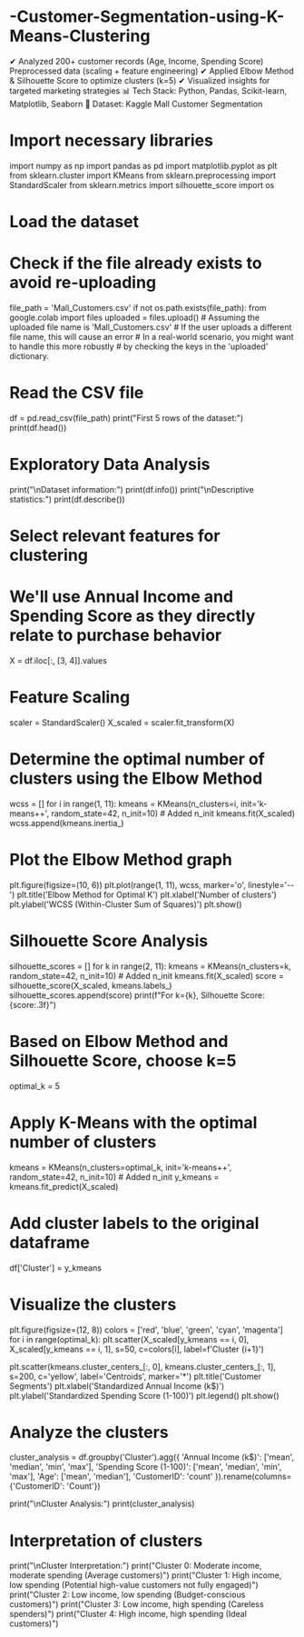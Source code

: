 # -Customer-Segmentation-using-K-Means-Clustering
✔ Analyzed 200+ customer records (Age, Income, Spending Score)  Preprocessed data (scaling + feature engineering) ✔ Applied Elbow Method &amp; Silhouette Score to optimize clusters (k=5) ✔ Visualized insights for targeted marketing strategies 📊 Tech Stack: Python, Pandas, Scikit-learn, Matplotlib, Seaborn 📂 Dataset: Kaggle  Mall Customer Segmentation
# Import necessary libraries
import numpy as np
import pandas as pd
import matplotlib.pyplot as plt
from sklearn.cluster import KMeans
from sklearn.preprocessing import StandardScaler
from sklearn.metrics import silhouette_score
import os

# Load the dataset
# Check if the file already exists to avoid re-uploading
file_path = 'Mall_Customers.csv'
if not os.path.exists(file_path):
    from google.colab import files
    uploaded = files.upload()
    # Assuming the uploaded file name is 'Mall_Customers.csv'
    # If the user uploads a different file name, this will cause an error
    # In a real-world scenario, you might want to handle this more robustly
    # by checking the keys in the 'uploaded' dictionary.

# Read the CSV file
df = pd.read_csv(file_path)
print("First 5 rows of the dataset:")
print(df.head())

# Exploratory Data Analysis
print("\nDataset information:")
print(df.info())
print("\nDescriptive statistics:")
print(df.describe())

# Select relevant features for clustering
# We'll use Annual Income and Spending Score as they directly relate to purchase behavior
X = df.iloc[:, [3, 4]].values

# Feature Scaling
scaler = StandardScaler()
X_scaled = scaler.fit_transform(X)

# Determine the optimal number of clusters using the Elbow Method
wcss = []
for i in range(1, 11):
    kmeans = KMeans(n_clusters=i, init='k-means++', random_state=42, n_init=10) # Added n_init
    kmeans.fit(X_scaled)
    wcss.append(kmeans.inertia_)

# Plot the Elbow Method graph
plt.figure(figsize=(10, 6))
plt.plot(range(1, 11), wcss, marker='o', linestyle='--')
plt.title('Elbow Method for Optimal K')
plt.xlabel('Number of clusters')
plt.ylabel('WCSS (Within-Cluster Sum of Squares)')
plt.show()

# Silhouette Score Analysis
silhouette_scores = []
for k in range(2, 11):
    kmeans = KMeans(n_clusters=k, random_state=42, n_init=10) # Added n_init
    kmeans.fit(X_scaled)
    score = silhouette_score(X_scaled, kmeans.labels_)
    silhouette_scores.append(score)
    print(f"For k={k}, Silhouette Score: {score:.3f}")

# Based on Elbow Method and Silhouette Score, choose k=5
optimal_k = 5

# Apply K-Means with the optimal number of clusters
kmeans = KMeans(n_clusters=optimal_k, init='k-means++', random_state=42, n_init=10) # Added n_init
y_kmeans = kmeans.fit_predict(X_scaled)

# Add cluster labels to the original dataframe
df['Cluster'] = y_kmeans

# Visualize the clusters
plt.figure(figsize=(12, 8))
colors = ['red', 'blue', 'green', 'cyan', 'magenta']
for i in range(optimal_k):
    plt.scatter(X_scaled[y_kmeans == i, 0], X_scaled[y_kmeans == i, 1],
                s=50, c=colors[i], label=f'Cluster {i+1}')

plt.scatter(kmeans.cluster_centers_[:, 0], kmeans.cluster_centers_[:, 1],
            s=200, c='yellow', label='Centroids', marker='*')
plt.title('Customer Segments')
plt.xlabel('Standardized Annual Income (k$)')
plt.ylabel('Standardized Spending Score (1-100)')
plt.legend()
plt.show()

# Analyze the clusters
cluster_analysis = df.groupby('Cluster').agg({
    'Annual Income (k$)': ['mean', 'median', 'min', 'max'],
    'Spending Score (1-100)': ['mean', 'median', 'min', 'max'],
    'Age': ['mean', 'median'],
    'CustomerID': 'count'
}).rename(columns={'CustomerID': 'Count'})

print("\nCluster Analysis:")
print(cluster_analysis)

# Interpretation of clusters
print("\nCluster Interpretation:")
print("Cluster 0: Moderate income, moderate spending (Average customers)")
print("Cluster 1: High income, low spending (Potential high-value customers not fully engaged)")
print("Cluster 2: Low income, low spending (Budget-conscious customers)")
print("Cluster 3: Low income, high spending (Careless spenders)")
print("Cluster 4: High income, high spending (Ideal customers)")
